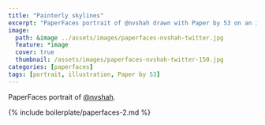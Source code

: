 ```yaml
---
title: "Painterly skylines"
excerpt: "PaperFaces portrait of @nvshah drawn with Paper by 53 on an iPad."
image: 
  path: &image ../assets/images/paperfaces-nvshah-twitter.jpg 
  feature: *image
  cover: true
  thumbnail: /assets/images/paperfaces-nvshah-twitter-150.jpg
categories: [paperfaces]
tags: [portrait, illustration, Paper by 53]
---
```


PaperFaces portrait of [@nvshah](https://twitter.com/nvshah).

{% include boilerplate/paperfaces-2.md %}
